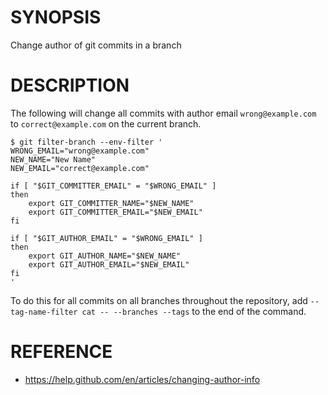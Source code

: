# SYNOPSIS

Change author of git commits in a branch

# DESCRIPTION

The following will change all commits with author email `wrong@example.com` to
`correct@example.com` on the current branch.

```console
$ git filter-branch --env-filter '
WRONG_EMAIL="wrong@example.com"
NEW_NAME="New Name"
NEW_EMAIL="correct@example.com"

if [ "$GIT_COMMITTER_EMAIL" = "$WRONG_EMAIL" ]
then
    export GIT_COMMITTER_NAME="$NEW_NAME"
    export GIT_COMMITTER_EMAIL="$NEW_EMAIL"
fi

if [ "$GIT_AUTHOR_EMAIL" = "$WRONG_EMAIL" ]
then
    export GIT_AUTHOR_NAME="$NEW_NAME"
    export GIT_AUTHOR_EMAIL="$NEW_EMAIL"
fi
'
```

To do this for all commits on all branches throughout the repository, add
`--tag-name-filter cat -- --branches --tags` to the end of the command.

# REFERENCE

- https://help.github.com/en/articles/changing-author-info
